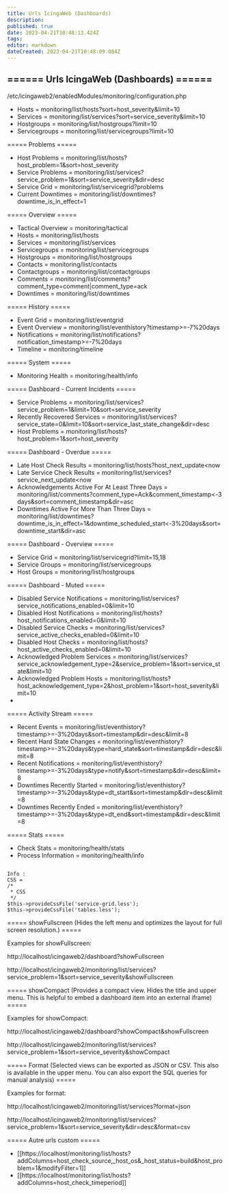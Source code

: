 ```yaml
---
title: Urls IcingaWeb (Dashboards)
description: 
published: true
date: 2023-04-21T10:48:13.424Z
tags: 
editor: markdown
dateCreated: 2023-04-21T10:48:09.084Z
---
```


====== Urls IcingaWeb (Dashboards) ======
----

/etc/icingaweb2/enabledModules/monitoring/configuration.php



  * Hosts = monitoring/list/hosts?sort=host_severity&limit=10
  * Services = monitoring/list/services?sort=service_severity&limit=10
  * Hostgroups = monitoring/list/hostgroups?limit=10
  * Servicegroups = monitoring/list/servicegroups?limit=10



===== Problems =====
  * Host Problems = monitoring/list/hosts?host_problem=1&sort=host_severity
  * Service Problems = monitoring/list/services?service_problem=1&sort=service_severity&dir=desc
  * Service Grid = monitoring/list/servicegrid?problems
  * Current Downtimes = monitoring/list/downtimes?downtime_is_in_effect=1

===== Overview =====
  * Tactical Overview = monitoring/tactical
  * Hosts = monitoring/list/hosts
  * Services = monitoring/list/services
  * Servicegroups = monitoring/list/servicegroups
  * Hostgroups = monitoring/list/hostgroups
  * Contacts = monitoring/list/contacts
  * Contactgroups = monitoring/list/contactgroups
  * Comments = monitoring/list/comments?comment_type=comment|comment_type=ack
  * Downtimes = monitoring/list/downtimes

===== History =====
  * Event Grid = monitoring/list/eventgrid
  * Event Overview = monitoring/list/eventhistory?timestamp>=-7%20days
  * Notifications = monitoring/list/notifications?notification_timestamp>=-7%20days
  * Timeline = monitoring/timeline

===== System =====
  * Monitoring Health = monitoring/health/info


===== Dashboard - Current Incidents =====
  * Service Problems = monitoring/list/services?service_problem=1&limit=10&sort=service_severity
  * Recently Recovered Services = monitoring/list/services?service_state=0&limit=10&sort=service_last_state_change&dir=desc
  * Host Problems = monitoring/list/hosts?host_problem=1&sort=host_severity


===== Dashboard - Overdue =====
  * Late Host Check Results = monitoring/list/hosts?host_next_update<now
  * Late Service Check Results = monitoring/list/services?service_next_update<now
  * Acknowledgements Active For At Least Three Days = monitoring/list/comments?comment_type=Ack&comment_timestamp<-3 days&sort=comment_timestamp&dir=asc
  * Downtimes Active For More Than Three Days = monitoring/list/downtimes?downtime_is_in_effect=1&downtime_scheduled_start<-3%20days&sort=downtime_start&dir=asc

===== Dashboard - Overview =====
  * Service Grid = monitoring/list/servicegrid?limit=15,18
  * Service Groups = monitoring/list/servicegroups
  * Host Groups = monitoring/list/hostgroups

===== Dashboard - Muted =====
  * Disabled Service Notifications = monitoring/list/services?service_notifications_enabled=0&limit=10
  * Disabled Host Notifications = monitoring/list/hosts?host_notifications_enabled=0&limit=10
  * Disabled Service Checks = monitoring/list/services?service_active_checks_enabled=0&limit=10
  * Disabled Host Checks = monitoring/list/hosts?host_active_checks_enabled=0&limit=10
  * Acknowledged Problem Services = monitoring/list/services?service_acknowledgement_type=2&service_problem=1&sort=service_state&limit=10
  * Acknowledged Problem Hosts = monitoring/list/hosts?host_acknowledgement_type=2&host_problem=1&sort=host_severity&limit=10
  * 

===== Activity Stream =====
  * Recent Events = monitoring/list/eventhistory?timestamp>=-3%20days&sort=timestamp&dir=desc&limit=8
  * Recent Hard State Changes = monitoring/list/eventhistory?timestamp>=-3%20days&type=hard_state&sort=timestamp&dir=desc&limit=8
  * Recent Notifications = monitoring/list/eventhistory?timestamp>=-3%20days&type=notify&sort=timestamp&dir=desc&limit=8
  * Downtimes Recently Started = monitoring/list/eventhistory?timestamp>=-3%20days&type=dt_start&sort=timestamp&dir=desc&limit=8
  * Downtimes Recently Ended = monitoring/list/eventhistory?timestamp>=-3%20days&type=dt_end&sort=timestamp&dir=desc&limit=8


===== Stats =====
  * Check Stats = monitoring/health/stats
  * Process Information = monitoring/health/info


<code>
Info :
CSS =
/*
 * CSS
 */
$this->provideCssFile('service-grid.less');
$this->provideCssFile('tables.less');
</code>

===== showFullscreen (Hides the left menu and optimizes the layout for full screen resolution.) =====

Examples for showFullscreen:

http://localhost/icingaweb2/dashboard?showFullscreen 

http://localhost/icingaweb2/monitoring/list/services?service_problem=1&sort=service_severity&showFullscreen

===== showCompact (Provides a compact view. Hides the title and upper menu. This is helpful to embed a dashboard item into an external iframe) =====

Examples for showCompact:

http://localhost/icingaweb2/dashboard?showCompact&showFullscreen

http://localhost/icingaweb2/monitoring/list/services?service_problem=1&sort=service_severity&showCompact

===== Format (Selected views can be exported as JSON or CSV. This also is available in the upper menu. You can also export the SQL queries for manual analysis) =====

Examples for format:

http://localhost/icingaweb2/monitoring/list/services?format=json

http://localhost/icingaweb2/monitoring/list/services?service_problem=1&sort=service_severity&dir=desc&format=csv


===== Autre urls custom =====
  * [[https://localhost/monitoring/list/hosts?addColumns=host_check_source,_host_os&_host_status=build&host_problem=1&modifyFilter=1]]
  * [[https://localhost/monitoring/list/hosts?addColumns=host_check_timeperiod]]